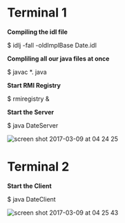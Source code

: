<h1>Terminal 1</h1>

<b>Compiling the idl file</b>

$ idlj -fall -oldImplBase Date.idl

<b>Compliling all our java files at once</b>

$ javac *. java

<b>Start RMI Registry</b>

$ rmiregistry &

<b>Start the Server</b>

$ java DateServer


![screen shot 2017-03-09 at 04 24 25](https://cloud.githubusercontent.com/assets/5924811/23735899/90e744e4-0480-11e7-9108-165c5a4c628f.png)



<h1>Terminal 2</h1>

<b>Start the Client</b>

$ java DateClient


![screen shot 2017-03-09 at 04 25 43](https://cloud.githubusercontent.com/assets/5924811/23735900/90e850a0-0480-11e7-9f47-bbee9abfac73.png)
